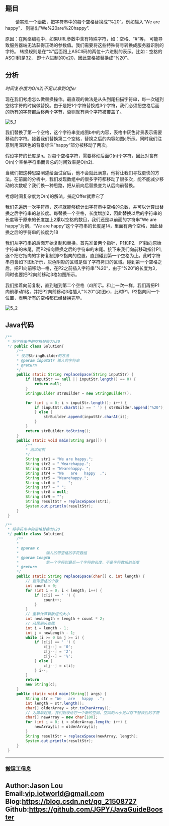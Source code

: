 ## 题目
&ensp;&ensp;&ensp;&ensp;
    请实现一个函数，把字符串中的每个空格替换成“%20”。例如输入“We are happy”，
则输出”We%20are%20happy”.

原因：在网络编程中，如果URL参数中含有特殊字符，如：空格、“#”等，
可能导致服务器端无法获得正确的参数值。我们需要将这些特殊符号转换成服务器识别的字符。
转换规则是在“%”后面跟上ASCII码的两位十六进制的表示。比如：空格的ASCII码是32，
即十六进制的0x20，因此空格被替换成“%20”。

## 分析

*时间复杂度为O(n2)不足以拿到Offer*

现在我们考虑怎么做替换操作。最直观的做法是从头到尾扫描字符串，每一次碰到空格字符的时候做替换。由于是把1个字符替换成3个字符，我们必须把空格后面的所有的字符都后移两个字节，否则就有两个字符被覆盖了。

![5_1](/data/images/Java应届生算法突击/《剑指offer》_66/5_1.jpg)

我们替换了第一个空格，这个字符串变成图b中的内容，表格中灰色背景表示需要移动的字符。接着我们替换第二个空格，替换之后的内容如图c所示。同时我们注意到用深灰色的背景标注”happy“部分被移动了两次。

假设字符的长度是n。对每个空格字符，需要移动后面O(n)个字符，因此对含有O(n)个空格字符串而言总的时间效率是O(n2).

当我们把这种思路阐述给面试官后，他不会就此满意，他将让我们寻找更快的方法。在前面的分析中，我们发现数组中的很多字符都移动了很多次，能不能减少移动的次数呢？我们换一种思路，把从前向后替换变为从后向前替换。

考虑时间复杂度为O(n)的解法，搞定Offer就靠它了

我们先遍历一次字符串，这样就能够统计出字符串中空格的总数，并可以计算出替换之后字符串的总长度。每替换一个空格，长度增加2，因此替换以后的字符串的长度等于原来的长度加上2乘以空格的数目，我们还是以前面的字符串”We are happy”为例，“We are happy”这个字符串的长度是14，里面有两个空格，因此替换之后的字符串的长度为18

我们从字符串的后面开始复制和替换。首先准备两个指针，P1和P2.   P1指向原始字符串的末尾，而P2指向替换之后的字符串的末尾。接下来我们向前移动指针P1,逐个把它指向的字符复制到P2指向的位置，直到碰到第一个空格为止。此时字符串包含如下图b所示，灰色阴影的区域是做了字符拷贝的区域。碰到第一个空格之后，把P1向前移动一格，在P2之前插入字符串”%20“，由于”%20“的长度为3，同时也要把P2向前移动3格如图所示。

我们接着向前复制，直到碰到第二个空格（d)所示。和上一次一样，我们再把P1向前移动1格，并把P2向前移动3格插入”%20“（如图e)，此时P1，P2指向同一个位置，表明所有的空格都已经替换完毕。

![5_2](/data/images/Java应届生算法突击/《剑指offer》_66/5_2.jpg)



## Java代码
```java
/**
 * 将字符串中的空格替换为%20
 */ public class Solution{ 
     /**
     * 使用StringBuilder的方法
     * @param inputStr 输入的字符串
     * @return
     */ 
     public static String replaceSpace(String inputStr) { 
         if (inputStr == null || inputStr.length() == 0) { 
             return null; 
         } 
         StringBuilder strBuilder = new StringBuilder(); 
         
         for (int i = 0; i < inputStr.length(); i++) { 
             if (inputStr.charAt(i) == ' ') { strBuilder.append("%20"); 
             } else { 
                 strBuilder.append(inputStr.charAt(i)); 
             } 
         } 
         return strBuilder.toString(); 
     } 
     public static void main(String args[]) { 
         /**
         * 测试用例
         */ 
         String str1 = "We are happy."; 
         String str2 = " Wearehappy."; 
         String str3 = "Wearehappy. "; 
         String str4 = "We   are   happy  ."; 
         String str5 = "Wearehappy."; 
         String str6 = "    "; 
         String str7 = " "; 
         String str8 = null; 
         String str9 = ""; 
         String resultStr = replaceSpace(str1); 
         System.out.println(resultStr); 
     } 
 }

```


```java
/**
 * 将字符串中的空格替换为%20
 */ public class Solution{ 
     /**
     * 
     * @param c
     *            输入的带空格的字符数组
     * @param length
     *            第一个字符到最后一个字符的长度，不是字符数组的长度
     * @return
     */ 
     public static String replaceSpace(char[] c, int length) { 
         // 查询空格的个数 
         int count = 0; 
         for (int i = 0; i < length; i++) { 
             if (c[i] == ' ') { 
                 count++; 
             } 
         } 
         // 重新计算新数组的大小 
         int newLength = length + count * 2; 
         // 从尾到头查找 
         int i = length - 1; 
         int j = newLength - 1;
         while (i >= 0 && j >= i) { 
             if (c[i] == ' ') { 
                 c[j--] = '0'; 
                 c[j--] = '2'; 
                 c[j--] = '%'; 
             } else { 
                 c[j--] = c[i]; 
             } i--; 
         } 
         return 
         new String(c); 
     } 
     public static void main(String[] args) { 
         String str = "We   are   happy  ."; 
         int length = str.length(); 
         char[] olderArray = str.toCharArray(); 
         // 为简单起见，我们假设给它一个新的空间，空间的大小足以存下替换后的字符 
         char[] newArray = new char[100]; 
         for (int i = 0; i < olderArray.length; i++) { 
             newArray[i] = olderArray[i]; 
         } 
         String resultStr = replaceSpace(newArray, length); 
         System.out.println(resultStr); 
     } 
 }

```

---
### 搬运工信息
Author:Jason Lou <br>
Email:vip.iotworld@gmail.com <br>
Blog:https://blog.csdn.net/qq_21508727 <br>
Github:https://github.com/JGPY/JavaGuideBooster <br>
---